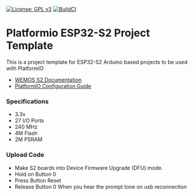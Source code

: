 [![License: GPL v3](https://img.shields.io/badge/License-GPL%20v3-blue.svg)](http://www.gnu.org/licenses/gpl-3.0)   [![BuildCI](https://github.com/NuwanJ/platformio-esp32-project-template/actions/workflows/build.yml/badge.svg)](https://github.com/NuwanJ/platformio-esp32-project-template/actions/workflows/build.yml)

# Platformio ESP32-S2 Project Template

This is a project template for ESP32-S2 Arduino based projects to be used with PlatformIO

- [WEMOS S2 Documentation](https://www.wemos.cc/en/latest/s2/index.html)
- [PlatformIO Configuration Guide](https://docs.platformio.org/en/latest/boards/espressif32/featheresp32-s2.html)

### Specifications

- 3.3v
- 27 I/O Ports 
- 240 MHz
- 4M Flash
- 2M PSRAM

### Upload Code

- Make S2 boards into Device Firmware Upgrade (DFU) mode.
- Hold on Button 0
- Press Button Reset
- Release Button 0 When you hear the prompt tone on usb reconnection